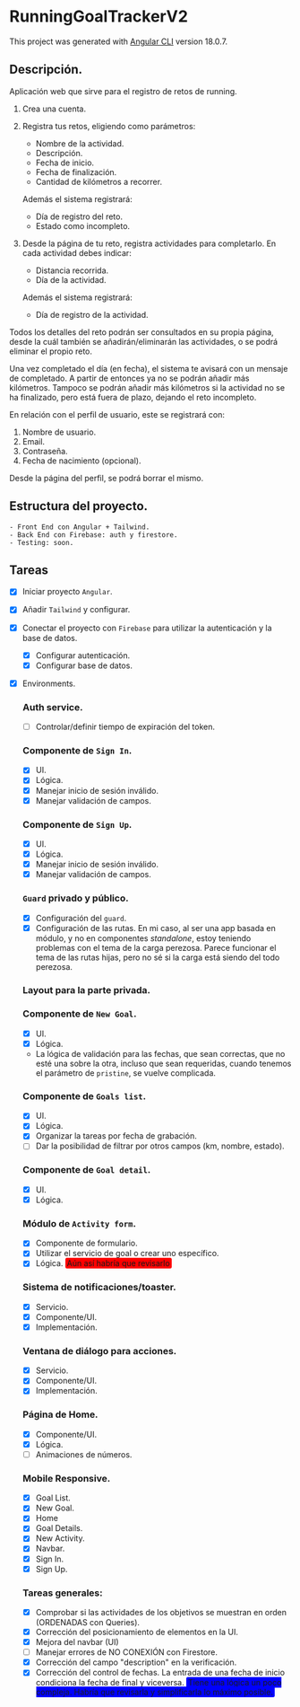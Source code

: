 # RunningGoalTrackerV2

This project was generated with [Angular CLI](https://github.com/angular/angular-cli) version 18.0.7.

## Descripción.

Aplicación web que sirve para el registro de retos de running.
1. Crea una cuenta.
2. Registra tus retos, eligiendo como parámetros:
   - Nombre de la actividad.
   - Descripción.
   - Fecha de inicio.
   - Fecha de finalización.
   - Cantidad de kilómetros a recorrer.

    Además el sistema registrará:
   - Día de registro del reto.
   - Estado como incompleto.
3. Desde la página de tu reto, registra actividades para completarlo. En cada actividad debes indicar:
   - Distancia recorrida.
   - Día de la actividad.

    Además el sistema registrará:
   - Día de registro de la actividad.

Todos los detalles del reto podrán ser consultados en su propia página, desde la cuál también se añadirán/eliminarán las actividades, o se podrá eliminar el propio reto.

Una vez completado el día (en fecha), el sistema te avisará con un mensaje de completado. A partir de entonces ya no se podrán añadir más kilómetros. Tampoco se podrán añadir más kilómetros si la actividad no se ha finalizado, pero está fuera de plazo, dejando el reto incompleto.

En relación con el perfil de usuario, este se registrará con:
1. Nombre de usuario.
2. Email.
3. Contraseña.
4. Fecha de nacimiento (opcional).

Desde la página del perfil, se podrá borrar el mismo.

## Estructura del proyecto.
    - Front End con Angular + Tailwind.
    - Back End con Firebase: auth y firestore.
    - Testing: soon.

## Tareas

- [x] Iniciar proyecto `Angular`.
- [x] Añadir `Tailwind` y configurar.
- [x] Conectar el proyecto con `Firebase` para utilizar la autenticación y la base de datos.
  - [x] Configurar autenticación.
  - [x] Configurar base de datos.
- [x] Environments.

  ### Auth service.
  - [ ] Controlar/definir tiempo de expiración del token.

  ### Componente de `Sign In`.
  - [x] UI.
  - [x] Lógica.
  - [x] Manejar inicio de sesión inválido.
  - [x] Manejar validación de campos.
  ### Componente de `Sign Up`.
  - [x] UI.
  - [x] Lógica.
  - [x] Manejar inicio de sesión inválido.
  - [x] Manejar validación de campos.

  ### `Guard` privado y público.
  - [x] Configuración del `guard`.
  - [x] Configuración de las rutas. En mi caso, al ser una app basada en módulo, y no en componentes *standalone*, estoy teniendo problemas con el tema de la carga perezosa. Parece funcionar el tema de las rutas hijas, pero no sé si la carga está siendo del todo perezosa.

  ### Layout para la parte privada.

  ### Componente de `New Goal`.
  - [x] UI.
  - [x] Lógica.
  - La lógica de validación para las fechas, que sean correctas, que no esté una sobre la otra, incluso que sean requeridas, cuando tenemos el parámetro de `pristine`, se vuelve complicada.

  ### Componente de `Goals list`.
  - [x] UI.
  - [x] Lógica.
  - [x] Organizar la tareas por fecha de grabación.
  - [ ] Dar la posibilidad de filtrar por otros campos (km, nombre, estado).

  ### Componente de `Goal detail`.
  - [x] UI.
  - [x] Lógica.

  ### Módulo de `Activity form`.
  - [x] Componente de formulario.
  - [x] Utilizar el servicio de goal o crear uno específico.
  - [x] Lógica. <span style="background-color: red; padding: 1px 3px; border-radius: 3px">Aún así habría que revisarlo</span>

  ### Sistema de notificaciones/toaster.
  - [x] Servicio.
  - [x] Componente/UI.
  - [x] Implementación.

  ### Ventana de diálogo para acciones.
  - [x] Servicio.
  - [x] Componente/UI.
  - [x] Implementación.

  ### Página de Home.
  - [x] Componente/UI.
  - [x] Lógica.
  - [ ] Animaciones de números.

  ### Mobile Responsive.
  - [x] Goal List.
  - [x] New Goal.
  - [x] Home
  - [x] Goal Details.
  - [x] New Activity.
  - [x] Navbar.
  - [x] Sign In.
  - [x] Sign Up.

  ### Tareas generales:
  - [x] Comprobar si las actividades de los objetivos se muestran en orden (ORDENADAS con Queries).
  - [x] Corrección del posicionamiento de elementos en la UI.
  - [x] Mejora del navbar (UI)
  - [ ] Manejar errores de NO CONEXIÓN con Firestore.
  - [x] Corrección del campo "description" en la verificación.
  - [x] Corrección del control de fechas. La entrada de una fecha de inicio condiciona la fecha de final y viceversa. <span style="background-color: blue; padding: 1px 3px; border-radius: 3px">Tiene una lógica un poco compleja. Habría que revisarla y simplificarla lo máximo posible.</span>